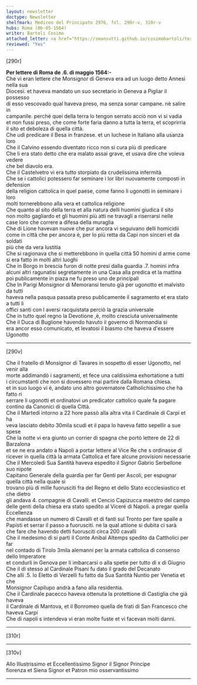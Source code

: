 ```yaml
---
layout: newsletter
doctype: Newsletter
shelfmark: Mediceo del Principato 2976, fol. 290r-v, 310r-v
hubs: Roma (06-05-1564)
writer: Bartoli Cosimo
attached_letter: <a href="https://smansutti.github.io/cosimobartoli/texts/2976_113/">2976_113</a>
reviewed: "Yes"
---
```


[290r]  
  
  
<strong>Per lettere di Roma de .6. di maggio 1564:-</strong>  
Che vi eran lettere che Monsignor di Geneva era ad un luogo detto Annesì nella sua  
Diocesi. et haveva mandato un suo secretario in Geneva a Pigliar il possesso  
di esso vescovado qual haveva preso, ma senza sonar campane. nè salire in  
campanile. perché quei della terra lo tengon serrato acciò non vi si vadia  
et non fussi preso, che come forte faria danno a tutta la terra, et scoprirria  
il sito et deboleza di quella città.  
Che udì predicare il Besa in franzese. et un luchese in Italiano alla usanza loro  
Che il Calvino essendo diventato ricco non si cura più di predicare  
Che li era stato detto che era malato assai grave, et usava dire che voleva vedere  
che bel diavolo era.  
Che il Castelvetro vi era tutto storpiato da crudelissima infermità  
Che se i cattolici potessero far seminare i lor libri nuovamente composti in defension  
della religion cattolica in quel paese, come fanno li ugonotti in seminare i loro  
molti tornerebbono alla vera et cattolica religione  
Che quanto al sito della terra et alla natura delli huomini giudica il sito  
non molto gagliardo et gli huomini più atti ne travagli a riserrarsi nelle  
case loro che correre a difesa della muraglia  
Che di Lione havevan nuove che pur ancora vi seguivano delli homicidii  
come in città che per ancora è, per lo più retta da Capi non sinceri et da soldati  
più che da vera Iustitia  
Che si ragionava che si metterebbono in quella città 50 homini d arme come  
si era fatto in molti altri luoghi  
Che in Borgo in brescia furon di notte presi dalla guardia .7. homini infra  
alcuni altri ragunatisi segretamente in una Casa alla predica et la mattina  
poi publicamente in piaza ne fu preso uno de principali  
Che In Parigi Monsignor di Memoransi tenuto già per ugonotto et malvisto da tutti  
haveva nella pasqua passata preso publicamente il sagramento et era stato a tutti li  
offici santi con l aversi racquistata perciò la grazia universale  
Che in tutto quel regno la Devotione ,è, molto cresciuta universalmente  
Che il Duca di Buglione havendo havuto il governo di Normandia si  
era ancor esso comunicato, et levatosi il biasmo che haveva d'essere Ugonotto  
  
---  

[290v]  
  
  
Che il fratello di Monsignor di Tavares in sospetto di esser Ugonotto, nel venir alla  
morte addimandò i sagramenti, et fece una caldissima exhortatione a tutti  
i circumstanti che non si dovessero mai partire dalla Romana chiesa.  
et in suo luogo vi è, andato uno altro governatore Catholichissimo che ha fatto ri  
serrare li ugonotti et ordinatovi un predicator cattolico quale fa pagare  
contino da Canonici di quella Città.  
Che il Martedì intorno a 22 hore passò alla altra vita il Cardinale di Carpi et ha  
veva lasciato debito 30mila scudi et il papa lo haveva fatto sepellir a sue spese  
Che la notte vi era giunto un corrier di spagna che portò lettere de 22 di Barzalona  
et se ne era andato a Napoli a portar lettere al Vice Re che s ordinasse di  
ricever in quella città la armata Cattolica et fare alcune provisioni necessarie  
Che il Mercoledì Sua Santità haveva espedito il Signor Gabrio Serbellone suo nipote  
Capitano Generale della guardia per far Genti per Ascoli, per espugnar quella città nella quale si  
trovano più di mille fuorusciti fra del Regno et dello Stato eccclesiastico et che dietro  
gli andava 4. compagnie di Cavalli. et Cencio Capizucca maestro del campo  
delle genti della chiesa era stato spedito al Viceré di Napoli. a pregar quella Eccellenza  
che mandasse un numero di Cavalli et di fanti sul Tronto per fare spalle a  
Papisti et serrar il passo a fuorusciti. ne la qual attione si dubita ci sarà  
che fare che havendo detti fuorusciti circa 200 cavalli  
Che il medesimo dì si partì il Conte Anibal Altemps spedito da Cattholici per far  
nel contado di Tirolo 3mila alemanni per la armata cattolica di consenso dello Imperatore   
et condurli in Genova per li imbarcarsi o alla spetie per tutto dì x di Giugno  
Che il dì stesso al Cardinale Pisani fu dato il grado del Decanato  
Che alli .5. lo Eletto di Verzelli fu fatto da Sua Santità Nuntio per Venetia et che  
Monsignor Capilupo andrà a fano alla residentia.  
Che il Cardinale pacecco haveva ottenuta la protettione di Castiglia che già haveva  
il Cardinale di Mantova, et il Bonromeo quella de frati di San Francesco che haveva Carpi  
Che di napoli s intendeva vi eran molte fuste et vi facevan molti danni.  
  
---  

[310r]  
  
  
  
---  

[310v]  
  
  
Allo Illustrissimo et Eccellentissimo Signor il Signor Principe  
fiorenza et Siena Signor et Patron mio osservantissimo  
  
---  

